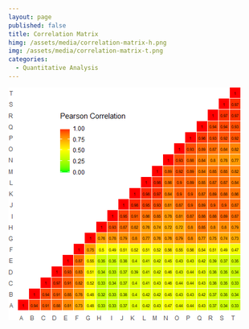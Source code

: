 ```yaml
---
layout: page
published: false
title: Correlation Matrix
himg: /assets/media/correlation-matrix-h.png
img: /assets/media/correlation-matrix-t.png
categories:
  - Quantitative Analysis
---
```

![correlation-matrix.png](/assets/media/correlation-matrix.png)
